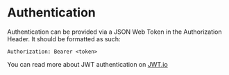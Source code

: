 # Authentication

Authentication can be provided via a JSON Web Token in the Authorization Header. It should be formatted as such:

```
Authorization: Bearer <token>
```

You can read more about JWT authentication on [JWT.io](https://jwt.io/introduction/)
